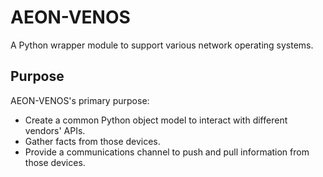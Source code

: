 # AEON-VENOS
A Python wrapper module to support various network operating systems.

## Purpose
AEON-VENOS's primary purpose:
 - Create a common Python object model to interact with different vendors' APIs.
 - Gather facts from those devices.
 - Provide a communications channel to push and pull information from those devices.
